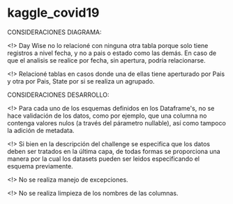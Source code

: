 # kaggle_covid19

CONSIDERACIONES DIAGRAMA:

<!> Day Wise no lo relacioné con ninguna otra tabla porque solo tiene registros a nivel fecha, y no a pais o estado como  las demás. En caso de que el analisis se realice por fecha, sin apertura, podría relacionarse.

<!> Relacioné tablas en casos donde una de ellas tiene aperturado por Pais y otra por Pais, State por si se realiza un agrupado.

CONSIDERACIONES DESARROLLO:

<!> Para cada uno de los esquemas definidos en los Dataframe's, no se hace validación de los datos, como por ejemplo, que una columna no contenga valores nulos (a través del párametro nullable), así como tampoco la adición de metadata.

<!> Si bien en la descripción del challenge se especifica que los datos deben ser tratados en la última capa, de todas formas se proporciona una manera por la cual los datasets pueden ser leidos especificando el esquema previamente.

<!> No se realiza manejo de excepciones.

<!> No se realiza limpieza de los nombres de las columnas.
